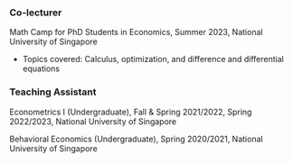 ### Co-lecturer

Math Camp for PhD Students in Economics, Summer 2023, National University of Singapore
- Topics covered: Calculus, optimization, and difference and differential equations

### Teaching Assistant

Econometrics I (Undergraduate), Fall & Spring 2021/2022, Spring 2022/2023, National University of Singapore

Behavioral Economics (Undergraduate), Spring 2020/2021, National University of Singapore
